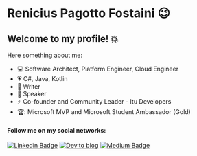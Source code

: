# Renicius Pagotto Fostaini :wink:

## Welcome to my profile! :collision:

Here something about me:

- :computer: Software Architect, Platform Engineer, Cloud Engineer
- :heartpulse: C#, Java, Kotlin
- :memo: Writer
- :microphone: Speaker
- :zap: Co-founder and Community Leader - Itu Developers
- 🏆: Microsoft MVP and Microsoft Student Ambassador (Gold)

#### Follow me on my social networks:
[![Linkedin Badge](https://img.shields.io/badge/-LinkedIn-blue?style=flat-square&logo=Linkedin&logoColor=white&link=https://www.linkedin.com/in/renicius-pagotto)](https://www.linkedin.com/in/renicius-pagotto/)
[![Dev.to blog](https://img.shields.io/badge/dev.to-0A0A0A?style=for-the-badge&logo=dev.to&logoColor=white&link=https://dev.to/reniciuspagotto)](https://dev.to/reniciuspagotto)
[![Medium Badge](https://img.shields.io/badge/-Medium-000000?style=flat-square&labelColor=000000&logo=medium&logoColor=white&link=https://medium.com/@renicius.pagotto)](https://medium.com/@renicius.pagotto)
